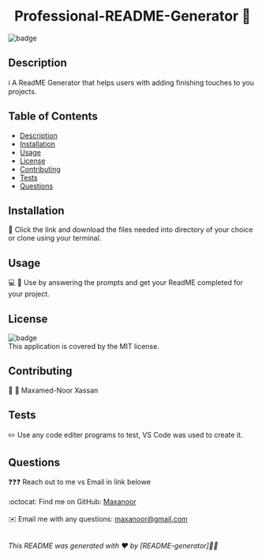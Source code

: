 <h1 align="center">Professional-README-Generator  👋</h1>
  
![badge](https://img.shields.io/badge/license-MIT-brightgreen)<br />

## Description

ℹ️ A ReadME Generator that helps users with adding finishing touches to you projects.

## Table of Contents

- [Description](#description)
- [Installation](#installation)
- [Usage](#usage)
- [License](#license)
- [Contributing](#contributing)
- [Tests](#tests)
- [Questions](#questions)

## Installation

💾 Click the link and download the files needed into directory of your choice or clone using your terminal.

## Usage

💻 📱 Use by answering the prompts and get your ReadME completed for your project.

## License

![badge](https://img.shields.io/badge/license-MIT-brightgreen)
<br />
This application is covered by the MIT license.

## Contributing

👥 👥 Maxamed-Noor Xassan

## Tests

✏️ Use any code editer programs to test, VS Code was used to create it.

## Questions

❓❓❓ Reach out to me vs Email in link belowe<br />
<br />
:octocat: Find me on GitHub: [Maxanoor](https://github.com/Maxanoor)<br />
<br />
✉️ Email me with any questions: maxanoor@gmail.com<br /><br />

_This README was generated with ❤️ by [README-generator]🖖🖖_
